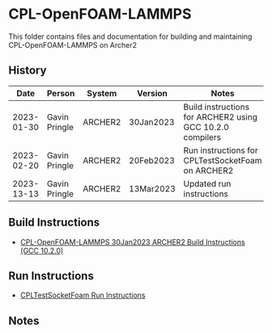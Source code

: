 CPL-OpenFOAM-LAMMPS
===================

This folder contains files and documentation for building and maintaining CPL-OpenFOAM-LAMMPS on Archer2

History
-------

Date | Person | System | Version | Notes
---- | -------|--------|---------|------
2023-01-30 | Gavin Pringle | ARCHER2 | 30Jan2023 | Build instructions for ARCHER2 using GCC 10.2.0 compilers
2023-02-20 | Gavin Pringle | ARCHER2 | 20Feb2023 | Run instructions for CPLTestSocketFoam on ARCHER2
2023-13-13 | Gavin Pringle | ARCHER2 | 13Mar2023 | Updated run instructions

Build Instructions
------------------

* [CPL-OpenFOAM-LAMMPS 30Jan2023 ARCHER2 Build Instructions (GCC 10.2.0)](build_cpl-openfoam-lammps_30Jan2023_gcc1020.md)

Run Instructions
------------------

* [CPLTestSocketFoam Run Instructions](run_CPLTestSocketFoam.md)

Notes
-----

